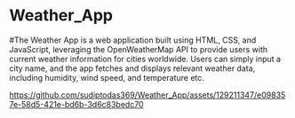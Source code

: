 # Weather_App
#The Weather App is a web application built using HTML, CSS, and JavaScript, leveraging the OpenWeatherMap API to provide users with current weather information for cities worldwide. Users can simply input a city name, and the app fetches and displays relevant weather data, including humidity, wind speed, and temperature etc.

https://github.com/sudiptodas369/Weather_App/assets/129211347/e098357e-58d5-421e-bd6b-3d6c83bedc70
